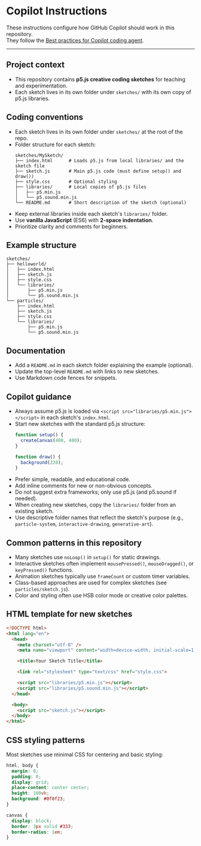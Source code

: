 # Copilot Instructions

These instructions configure how GitHub Copilot should work in this repository.  
They follow the [Best practices for Copilot coding agent](https://gh.io/copilot-coding-agent-tips).

---

## Project context
- This repository contains **p5.js creative coding sketches** for teaching and experimentation.
- Each sketch lives in its own folder under `sketches/` with its own copy of p5.js libraries.

## Coding conventions
- Each sketch lives in its own folder under `sketches/` at the root of the repo.
- Folder structure for each sketch:
  ```
  sketches/MySketch/
  ├── index.html      # Loads p5.js from local libraries/ and the sketch file
  ├── sketch.js       # Main p5.js code (must define setup() and draw())
  ├── style.css       # Optional styling
  ├── libraries/      # Local copies of p5.js files
  │   ├── p5.min.js
  │   └── p5.sound.min.js
  └── README.md       # Short description of the sketch (optional)
  ```
- Keep external libraries inside each sketch's `libraries/` folder.
- Use **vanilla JavaScript** (ES6) with **2-space indentation**.
- Prioritize clarity and comments for beginners.

## Example structure
```
sketches/
├── helloworld/
│   ├── index.html
│   ├── sketch.js
│   ├── style.css
│   └── libraries/
│       ├── p5.min.js
│       └── p5.sound.min.js
└── particles/
    ├── index.html
    ├── sketch.js
    ├── style.css
    └── libraries/
        ├── p5.min.js
        └── p5.sound.min.js
```

## Documentation
- Add a `README.md` in each sketch folder explaining the example (optional).
- Update the top-level `README.md` with links to new sketches.
- Use Markdown code fences for snippets.

## Copilot guidance
- Always assume p5.js is loaded via `<script src="libraries/p5.min.js"></script>` in each sketch's `index.html`.
- Start new sketches with the standard p5.js structure:
  ```js
  function setup() {
    createCanvas(400, 400);
  }

  function draw() {
    background(220);
  }
  ```
- Prefer simple, readable, and educational code.
- Add inline comments for new or non-obvious concepts.
- Do not suggest extra frameworks; only use p5.js (and p5.sound if needed).
- When creating new sketches, copy the `libraries/` folder from an existing sketch.
- Use descriptive folder names that reflect the sketch's purpose (e.g., `particle-system`, `interactive-drawing`, `generative-art`).

## Common patterns in this repository
- Many sketches use `noLoop()` in `setup()` for static drawings.
- Interactive sketches often implement `mousePressed()`, `mouseDragged()`, or `keyPressed()` functions.
- Animation sketches typically use `frameCount` or custom timer variables.
- Class-based approaches are used for complex sketches (see `particles/sketch.js`).
- Color and styling often use HSB color mode or creative color palettes.

## HTML template for new sketches
```html
<!DOCTYPE html>
<html lang="en">
  <head>
    <meta charset="utf-8" />
    <meta name="viewport" content="width=device-width, initial-scale=1.0">

    <title>Your Sketch Title</title>

    <link rel="stylesheet" type="text/css" href="style.css">

    <script src="libraries/p5.min.js"></script>
    <script src="libraries/p5.sound.min.js"></script>
  </head>

  <body>
    <script src="sketch.js"></script>
  </body>
</html>
```

## CSS styling patterns
Most sketches use minimal CSS for centering and basic styling:
```css
html, body {
  margin: 0;
  padding: 0;
  display: grid;
  place-content: center center;
  height: 100vh;
  background: #0f0f23;
}

canvas {
  display: block;
  border: 3px solid #333;
  border-radius: 1em;
}
```